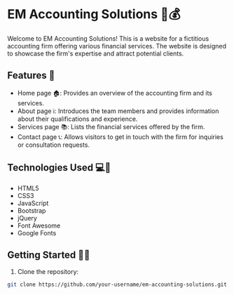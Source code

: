 # EM Accounting Solutions 💼💰

Welcome to EM Accounting Solutions! This is a website for a fictitious accounting firm offering various financial services. The website is designed to showcase the firm's expertise and attract potential clients.

## Features 🌟

- Home page 🏠: Provides an overview of the accounting firm and its services.
- About page ℹ️: Introduces the team members and provides information about their qualifications and experience.
- Services page 📚: Lists the financial services offered by the firm.
- Contact page 📞: Allows visitors to get in touch with the firm for inquiries or consultation requests.

## Technologies Used 💻🚀

- HTML5
- CSS3
- JavaScript
- Bootstrap
- jQuery
- Font Awesome
- Google Fonts

## Getting Started 🚀🔧

1. Clone the repository:

```bash
git clone https://github.com/your-username/em-accounting-solutions.git

 

